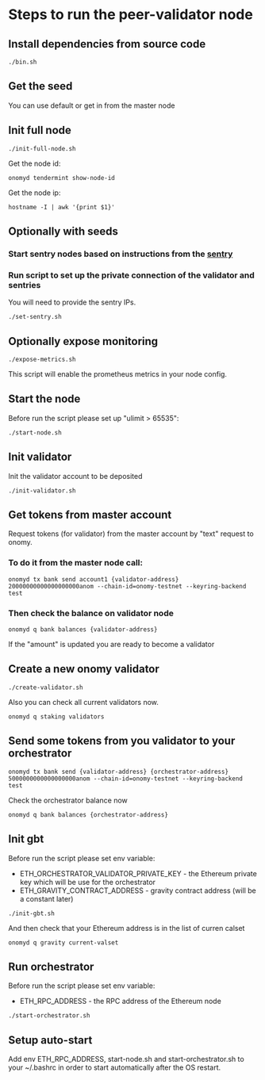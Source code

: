 # Steps to run the peer-validator node

## Install dependencies from source code

```
./bin.sh
```

## Get the seed

You can use default or get in from the master node

## Init full node

```
./init-full-node.sh
```

Get the node id:

```
onomyd tendermint show-node-id
```

Get the node ip:

```
hostname -I | awk '{print $1}'
```

## Optionally with seeds

### Start sentry nodes based on instructions from the [sentry](../sentry/readme.md)

### Run script to set up the private connection of the validator and sentries

You will need to provide the sentry IPs.

```
./set-sentry.sh
```

## Optionally expose monitoring

```
./expose-metrics.sh
```

This script will enable the prometheus metrics in your node config.

## Start the node

Before run the script please set up "ulimit > 65535":

```
./start-node.sh
```

## Init validator

Init the validator account to be deposited

```
./init-validator.sh
```

## Get tokens from master account

Request tokens (for validator) from the master account by "text" request to onomy.

### To do it from the master node call:

```
onomyd tx bank send account1 {validator-address} 20000000000000000000anom --chain-id=onomy-testnet --keyring-backend test
```

### Then check the balance on validator node

```
onomyd q bank balances {validator-address}
```

If the "amount" is updated you are ready to become a validator

## Create a new onomy validator

```
./create-validator.sh
```

Also you can check all current validators now.

```
onomyd q staking validators
```

## Send some tokens from you validator to your orchestrator

```
onomyd tx bank send {validator-address} {orchestrator-address} 5000000000000000000anom --chain-id=onomy-testnet --keyring-backend test
```

Check the orchestrator balance now

```
onomyd q bank balances {orchestrator-address}
```

## Init gbt

Before run the script please set env variable:

* ETH_ORCHESTRATOR_VALIDATOR_PRIVATE_KEY - the Ethereum private key which will be use for the orchestrator
* ETH_GRAVITY_CONTRACT_ADDRESS - gravity contract address (will be a constant later)

```
./init-gbt.sh
```

And then check that your Ethereum address is in the list of curren calset

```
onomyd q gravity current-valset
```

## Run orchestrator

Before run the script please set env variable:

* ETH_RPC_ADDRESS - the RPC address of the Ethereum node

```
./start-orchestrator.sh
```

## Setup auto-start

Add env ETH_RPC_ADDRESS, start-node.sh and start-orchestrator.sh
to your ~/.bashrc in order to start automatically after the OS restart.